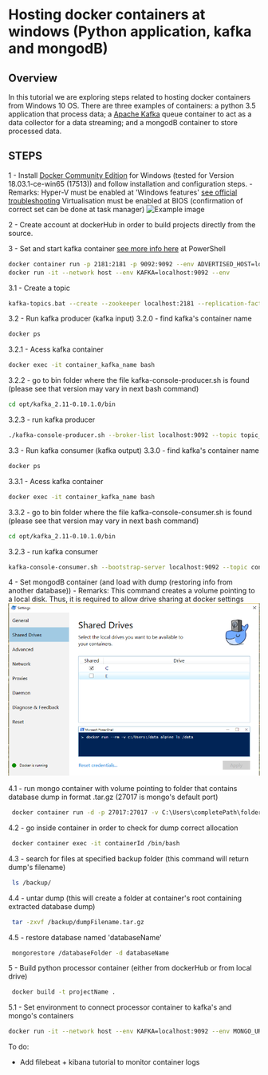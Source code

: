 # Hosting docker containers at windows (Python application, kafka and mongodB)

## Overview

In this tutorial we are exploring steps related to hosting docker containers from Windows 10 OS. There are three examples of containers: a python 3.5 application that process data; a [Apache Kafka](https://kafka.apache.org/) queue container to act as a data collector for a data streaming; and a mongodB container to store processed data.

## STEPS

1 - Install [Docker Community Edition](https://store.docker.com/editions/community/docker-ce-desktop-windows) for Windows (tested for Version 18.03.1-ce-win65 (17513)) and follow installation and configuration steps.
    - Remarks: Hyper-V must be enabled at 'Windows features' [see official troubleshooting](https://docs.docker.com/docker-for-windows/troubleshoot/#virtualization)
               Virtualisation must be enabled at BIOS (confirmation of correct set can be done at task manager)
![Example image](https://docs.docker.com/docker-for-windows/images/virtualization-enabled.png)


2 - Create account at dockerHub in order to build projects directly from the source.

3 - Set and start kafka container [see more info here](https://kafka.apache.org/quickstart) at PowerShell
  
```bash
docker container run -p 2181:2181 -p 9092:9092 --env ADVERTISED_HOST=localhost --env ADVERTISED_PORT=9092 spotify/kafka
docker run -it --network host --env KAFKA=localhost:9092 --env 
```
3.1 - Create a topic 

```bash
kafka-topics.bat --create --zookeeper localhost:2181 --replication-factor 1 --partitions 1 --topic topic_name
```
3.2 - Run kafka producer (kafka input)
3.2.0 - find kafka's container name 
```bash
docker ps
```
3.2.1 - Acess kafka container 
```bash
docker exec -it container_kafka_name bash
```
3.2.2 - go to bin folder where the file kafka-console-producer.sh is found (please see that version may vary in next bash command)
```bash
cd opt/kafka_2.11-0.10.1.0/bin
```
3.2.3 - run kafka producer 
```bash
./kafka-console-producer.sh --broker-list localhost:9092 --topic topic_name 
```

3.3 - Run kafka consumer (kafka output)
3.3.0 - find kafka's container name 
```bash
docker ps
```
3.3.1 - Acess kafka container 
```bash
docker exec -it container_kafka_name bash
```
3.3.2 - go to bin folder where the file kafka-console-consumer.sh is found (please see that version may vary in next bash command)
```bash
cd opt/kafka_2.11-0.10.1.0/bin
```
3.2.3 - run kafka consumer 
```bash
kafka-console-consumer.sh --bootstrap-server localhost:9092 --topic continuous --from-beginning
```

4 - Set mongodB container (and load with dump (restoring info from another database))
    - Remarks: This command creates a volume pointing to a local disk. Thus, it is required to allow drive sharing at docker settings
![Sharing drives](image.png)

4.1 - run mongo container with volume pointing to folder that contains database dump in format .tar.gz (27017 is mongo's default port)
```bash
 docker container run -d -p 27017:27017 -v C:\Users\completePath\folderContainingDatabaseDump:/backup mongo 
```
4.2 - go inside container in order to check for dump correct allocation
```bash
 docker container exec -it containerId /bin/bash
```
4.3 - search for files at specified backup folder (this command will return dump's filename)
```bash
 ls /backup/
```
4.4 - untar dump (this will create a folder at container's root containing extracted database dump)
```bash
 tar -zxvf /backup/dumpFilename.tar.gz
```
4.5 - restore database named 'databaseName'
```bash
 mongorestore /databaseFolder -d databaseName
```

5 - Build python processor container (either from dockerHub or from local drive)
```bash
 docker build -t projectName .
```
5.1 - Set environment to connect processor container to kafka's and mongo's containers
```bash
docker run -it --network host --env KAFKA=localhost:9092 --env MONGO_URI=mongodb://localhost:27017 --env MONGO_DATABASE=databaseName projectName
```

To do:

- Add filebeat + kibana tutorial to monitor container logs
